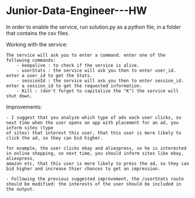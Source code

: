 # Junior-Data-Engineer---HW

In order to enable the service, run solution.py as a python file, in a folder that contains the csv files.

Working with the service:

    The service will ask you to enter a command. enter one of the following commands:
        - keepalive : to check if the service is alive.
        - userStats : the service will ask you then to enter user_id. enter a user_id to get the Stats.
        - sessionId : the service will ask you then to enter session_id. enter a session_id to get the requested information.
        - Kill : (don't forget to capitalize the "K") the service will shut down.


Improvements:

    - I suggest that you analyze which type of ads each user clicks, so next time when the user opens an app with placement for an ad, you inform sites (type
    of sites) that interest this user, that this user is more likely to click the ad, so they can bid higher.
    
    for example, the user clicks ebay and aliexpress, so he is interested in online shopping, so next time, you should inform sites like ebay, aliexpress,
    amazon etc, that this user is more likely to press the ad, so they can bid higher and increase thier chances to get an impression.
    
    - Following the previous suggested improvement, the /userStats route should be modified: the interests of the user should be included in the output.
